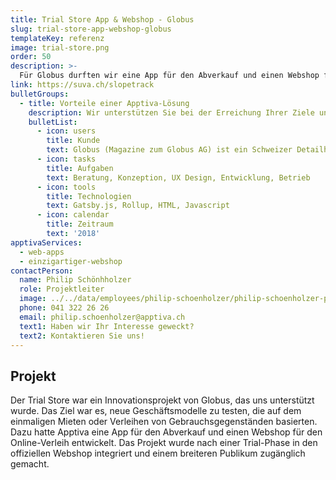 ```yaml
---
title: Trial Store App & Webshop - Globus
slug: trial-store-app-webshop-globus
templateKey: referenz
image: trial-store.png
order: 50
description: >-
  Für Globus durften wir eine App für den Abverkauf und einen Webshop für den Online-Verleih entwickeln.
link: https://suva.ch/slopetrack
bulletGroups:
  - title: Vorteile einer Apptiva-Lösung
    description: Wir unterstützen Sie bei der Erreichung Ihrer Ziele und arbeiten eng und direkt mit Ihnen zusammen.
    bulletList:
      - icon: users
        title: Kunde
        text: Globus (Magazine zum Globus AG) ist ein Schweizer Detailhandelsunternehmen.
      - icon: tasks
        title: Aufgaben
        text: Beratung, Konzeption, UX Design, Entwicklung, Betrieb
      - icon: tools
        title: Technologien
        text: Gatsby.js, Rollup, HTML, Javascript
      - icon: calendar
        title: Zeitraum
        text: '2018'
apptivaServices:
  - web-apps
  - einzigartiger-webshop
contactPerson:
  name: Philip Schönhholzer
  role: Projektleiter
  image: ../../data/employees/philip-schoenholzer/philip-schoenholzer-prev.jpg
  phone: 041 322 26 26
  email: philip.schoenholzer@apptiva.ch
  text1: Haben wir Ihr Interesse geweckt?
  text2: Kontaktieren Sie uns!
---
```


## Projekt

Der Trial Store war ein Innovationsprojekt von Globus, das uns unterstützt wurde. Das Ziel war es, neue Geschäftsmodelle zu testen, die auf dem einmaligen Mieten oder Verleihen von Gebrauchsgegenständen basierten. Dazu hatte Apptiva eine App für den Abverkauf und einen Webshop für den Online-Verleih entwickelt. Das Projekt wurde nach einer Trial-Phase in den offiziellen Webshop integriert und einem breiteren Publikum zugänglich gemacht.
